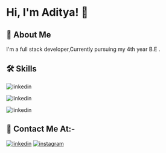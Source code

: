 
# Hi, I'm Aditya! 👋


## 🚀 About Me

I'm a full stack developer,Currently pursuing my 4th year B.E . 


## 🛠 Skills
![linkedin](https://img.shields.io/badge/C-00599C?style=for-the-badge&logo=c&logoColor=white)

![linkedin](https://img.shields.io/badge/C%2B%2B-00599C?style=for-the-badge&logo=c%2B%2B&logoColor=white)    

![linkedin](https://img.shields.io/badge/Django-092E20?style=for-the-badge&logo=django&logoColor=white)    



## 🔗 Contact Me At:-

[![linkedin](https://img.shields.io/badge/linkedin-0A66C2?style=for-the-badge&logo=linkedin&logoColor=white)](https://www.linkedin.com/in/aditya-mahatpure-b991451a4/)
[![instagram](https://img.shields.io/badge/Instagram-E4405F?style=for-the-badge&logo=instagram&logoColor=white)](https://www.instagram.com/__msdian07___/)

